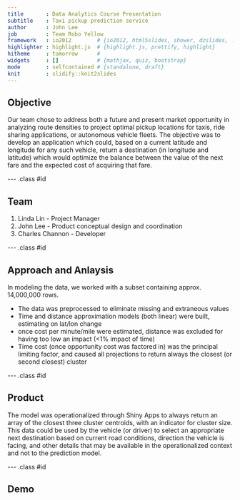 ```yaml
---
title       : Data Analytics Course Presentation
subtitle    : Taxi pickup prediction service
author      : John Lee
job         : Team Robo Yellow
framework   : io2012        # {io2012, html5slides, shower, dzslides, ...}
highlighter : highlight.js  # {highlight.js, prettify, highlight}
hitheme     : tomorrow      # 
widgets     : []            # {mathjax, quiz, bootstrap}
mode        : selfcontained # {standalone, draft}
knit        : slidify::knit2slides
---
```


## Objective

Our team chose to address both a future and present market opportunity in analyzing route densities to project optimal pickup locations for taxis, ride sharing applications, or autonomous vehicle fleets. The objective was to develop an application which could, based on a current latitude and longitude for any such vehicle, return a destination (in longitude and latitude) which would optimize the balance between the value of the next fare and the expected cost of acquiring that fare.

--- .class #id 

## Team

1. Linda Lin - Project Manager
2. John Lee - Product conceptual design and coordination
3. Charles Channon - Developer

--- .class #id 

## Approach and Anlaysis

In modeling the data, we worked with a subset containing approx. 14,000,000 rows.

- The data was preprocessed to eliminate missing and extraneous values
- Time and distance approximation models (both linear) were built, estimating on lat/lon change
- once cost per minute/mile were estimated, distance was excluded for having too low an impact (<1% impact of time)
- Time cost (once opportunity cost was factored in) was the principal limiting factor, and caused all projections to return always the closest (or second closest) cluster

--- .class #id 

## Product

The model was operationalized through Shiny Apps to always return an array of the closest three cluster centroids, with an indicator for cluster size.  This data could be used by the vehicle (or driver) to select an appropriate next destination based on current road conditions, direction the vehicle is facing, and other details that may be available in the operationalized context and not to the prediction model.

--- .class #id

## Demo
